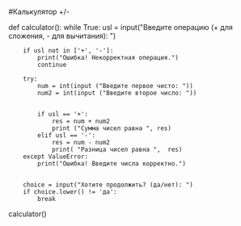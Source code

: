#Калькулятор +/-

def calculator():
    while True:
        usl = input("Введите операцию (+ для сложения, - для вычитания): ")

        if usl not in ['+', '-']:
            print("Ошибка! Некорректная операция.")
            continue

        try:
            num = int(input ("Введите первое чисто: "))
            num2 = int(input ("Введите второе число: "))


            if usl == '+':
                res = num + num2
                print ("Сумма чисел равна ", res)
            elif usl == '-':
                res = num - num2
                print( "Разница чисел равна ",  res)
        except ValueError:
            print("Ошибка! Введите числа корректно.")


        choice = input("Хотите продолжить? (да/нет): ")
        if choice.lower() != 'да':
            break

calculator()
